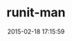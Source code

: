---
layout: post
title:  "runit-man"
repo:   "Undev/runit-man"
date:   2015-02-18 17:15:59
gemurl: https://github.com/Undev/runit-man
---